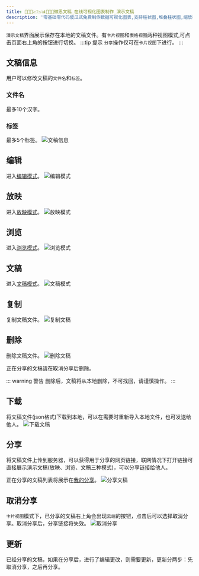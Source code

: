 ```yaml
---
title: 🥉🥇🥈📈📉📊🧡💛💚微思文稿_在线可视化图表制作_演示文稿
description: '零基础零代码傻瓜式免费制作数据可视化图表,支持柱状图,堆叠柱状图,缩放柱状图,折线图,柱状图,饼图,地图,雷达图,桑基图,统计图表'
---
```


`演示文稿`界面展示保存在本地的文稿文件。有`卡片视图`和`表格视图`两种视图模式,可点击页面右上角的按钮进行切换。
:::tip 提示
`分享`操作仅可在`卡片视图`下进行。
:::

## 文稿信息

用户可以修改文稿的`文件名`和`标签`。
### 文件名
最多10个汉字。
### 标签
最多5个标签。
![文稿信息](./image/vslide-file-name.gif)
## 编辑
进入[编辑模式](./slide.md)。
![编辑模式](./image/vslide-file-edit.gif)

## 放映
进入[放映模式](./show#放映模式)。
![放映模式](./image/vslide-file-play.gif)

## 浏览
进入[浏览模式](./show#浏览模式)。
![浏览模式](./image/vslide-file-view.gif)

## 文稿
进入[文稿模式](./show#文稿模式)。
![文稿模式](./image/vslide-file-doc.gif)

## 复制
复制文稿文件。
![复制文稿](./image/vslide-file-copy.gif)

## 删除

删除文稿文件。
![删除文稿](./image/vslide-file-delete.gif)

正在分享的文稿请在取消分享后删除。

::: warning 警告
删除后，文稿将从本地删除，不可找回，请谨慎操作。
:::

## 下载
将文稿文件(json格式)下载到本地，可以在需要时重新导入本地文件，也可发送给他人。
![下载文稿](./image/vslide-file-download.gif)

## 分享

将文稿文件上传到服务器，可以获得用于分享的网页链接，联网情况下打开链接可直接展示演示文稿(放映、浏览、文稿三种模式)，可以分享链接给他人。

正在分享的文稿列表将展示在[我的分享](./shared-slides.md)。
![分享文稿](./image/vslide-file-share.gif)

## 取消分享

`卡片视图`模式下，已分享的文稿右上角会出现`云端`的按钮，点击后可以选择取消分享。取消分享后，分享链接将失效。
![取消分享](./image/vslide-file-unshare.gif)

## 更新

已经分享的文稿，如果在分享后，进行了编辑更改，则需要更新，更新分两步：先取消分享，之后再分享。